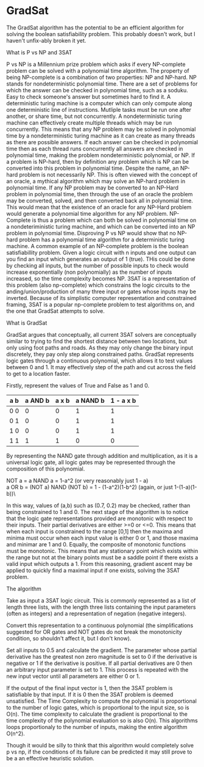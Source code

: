 # GradSat
 
The GradSat algorithm has the potential to be an efficient algorithm for solving the boolean satisfiability problem. This probably doesn't work, but I haven't unfix-ably broken it yet.

What is P vs NP and 3SAT

P vs NP is a Millennium prize problem which asks if every NP-complete problem can be solved with a polynomial time algorithm. The property of being NP-complete is a combination of two properties: NP and  NP-hard. NP stands for nondeterministic polynomial time. There are a set of problems for which the answer can be checked in polynomial time, such as a soduku. Easy to check someone's answer but sometimes hard to find it. A deterministic turing machine is a computer which can only compute along one deterministic line of instructions. Mutliple tasks must be run one after another, or share time, but not concurrently. A nondeterministic turing machine can effectively create multiple threads which may be run concurrently. This means that any NP problem may be solved in polynomial time by a nondeterministic turing machine as it can create as many threads as there are possible answers. If each answer can be checked in polynomial time then as each thread runs concurrently all answers are checked in polynomial time, making the problem nondeterministic polynomial, or NP. If a problem is NP-hard, then by definition any problem which is NP can be converted into this problem in polynomial time. Despite the name, an NP-hard problem is not necessarily NP. This is often viewed with the concept of an oracle, a mythical algorithm which may solve an NP-hard problem in polynomial time. If any NP problem may be converted to an NP-Hard problem in polynomial time, then through the use of an oracle the problem may be converted, solved, and then converted back all in polynomial time. This would mean that the existence of an oracle for any NP-Hard problem would generate a polynomial time algorithm for any NP problem. NP-Complete is thus a problem which can both be solved in polynomial time on a nondeteriministic turing machine, and which can be converted into an NP problem in polynomial time. Disproving P vs NP would show that no NP-hard problem has a polynomial time algorithm for a deterministic turing machine. A common example of an NP-complete problem is the boolean satisfiabillity problem. Given a logic circuit with n inputs and one output can you find an input which generates an output of 1 (true). THis could be done by checking all inputs, but the number of possible inputs to check would increase exponentially (non polynomially) as the number of inputs increased, so the time complexity becomes NP. 3SAT is a representation of this problem (also np-complete) which constrains the logic circuits to the anding/union/production of many three input or gates whose inputs may be inverted. Because of its simplistic computer representation and constrained framing, 3SAT is a popular np-complete problem to test algorithms on, and the one that GradSat attempts to solve.



What is GradSat

GradSat argues that conceptually, all current 3SAT solvers are conceptually similar to trying to find the shortest distance between two locations, but only using foot paths and roads. As they may only change the binary input discretely, they pay only step along constrained paths. GradSat represents logic gates through a continuous polynomial, which allows it to test values between 0 and 1. It may effectively step of the path and cut across the field to get to a location faster.

Firstly, represent the values of True and False as  1 and 0.

 | a b | a AND b | a x b | a NAND b | 1 - a x b |
 |-----|---------|-------|----------|-----------|
 | 0 0 |    0    |   0   |     1    |     1     |
 | 0 1 |    0    |   0   |     1    |     1     |
 | 1 0 |    0    |   0   |     1    |     1     |
 | 1 1 |    1    |   1   |     0    |     0     |
 
 
 By representing the NAND gate through addition and multiplication, as it is a universal logic gate, all logic gates may be represented through the composition of this polynomial.
 
 NOT a = a NAND a = 1-a^2 (or very reasonably just 1 - a) \
 a OR b = (NOT a) NAND (NOT b) = 1 - (1-a^2)(1-b^2) (again, or just 1-(1-a)(1-b))\
 
 In this way, values of (a,b) such as (0.7, 0.2) may be checked, rather than being constrained to 1 and 0. The next stage of the algorithm is to notice that the logic gate representations provided are monotonic with respect to their inputs. Their partial derivatives are either >=0 or <=0. This means that when each input is constrained to the range [0,1] then the maxima and minima must occur when each input value is either 0 or 1, and those maxima and minimar are 1 and 0. Equally, the composite of monotonic functions must be monotonic. This means that any stationary point which exists within the range but not at the binary points must be a saddle point if there exists a valid input which outputs a 1. From this reasoning, gradient ascent may be applied to quickly find a maximal input if one exists, solving the 3SAT problem.
 
 The algorithm
 
 Take as input a 3SAT logic circuit. This is commonly represented as a list of length three lists, with the length three lists containing the input parameters (often as integers) and a representation of negation (negative integers).
 
 Convert this representation to a continuous polynomial (the simplifications suggested for OR gates and NOT gates do not break the monotonicity condition, so  shouldn't affect it, but I don't know).
 
 Set all inputs to 0.5 and calculate the gradient. The parameter whose partial derivative has the greatest non zero magnitude is set to 0 if the derivative is negative or 1 if the derivative is positive. If all partial derivatives are 0 then an arbitrary input parameter is set to 1. This process is repeated with the new input vector until all parameters are either 0 or 1.
 
 If the output of the final input vector is 1, then the 3SAT problem is satisfiable by that input. If it is 0 then the 3SAT problem is deemed unsatisfied. The Time Complexity to compute the polynomial is proportional to the number of logic gates, which is proportional to the input size, so is O(n). The time complexity to calculate the gradient is proportional to the time complexity of the polynomial evaluation so is also O(n). This algorithms loops proportionaly to the number of inputs, making the entire algorithm O(n^2).
 
 Though it would be silly to think that this algorithm would completely solve p vs np, if the conditions of its failure can be predicted it may still prove to be a an effective heuristic solution.
